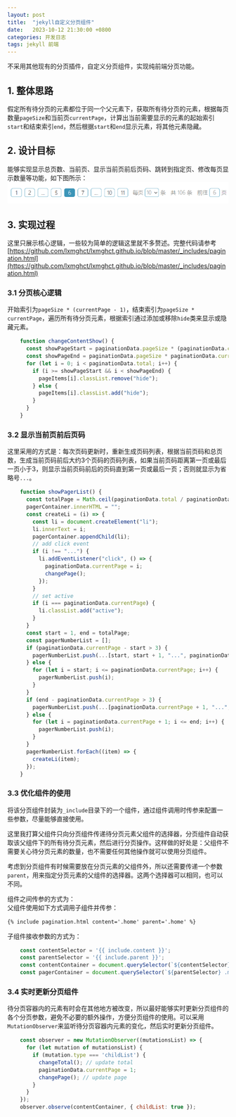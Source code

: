 ```yaml
---
layout: post
title:  "jekyll自定义分页组件"
date:   2023-10-12 21:30:00 +0800
categories: 开发日志
tags: jekyll 前端
---
```


不采用其他现有的分页插件，自定义分页组件，实现纯前端分页功能。
## 1. 整体思路
假定所有待分页的元素都位于同一个父元素下，获取所有待分页的元素，根据每页数量`pageSize`和当前页`currentPage`，计算出当前需要显示的元素的起始索引`start`和结束索引`end`，然后根据`start`和`end`显示元素，将其他元素隐藏。

## 2. 设计目标
能够实现显示总页数、当前页、显示当前页前后页码、跳转到指定页、修改每页显示数量等功能，如下图所示：
![分页组件](/post_assets/images/2023/10/12-pagination-preview.png)

## 3. 实现过程
这里只展示核心逻辑，一些较为简单的逻辑这里就不多赘述。完整代码请参考[https://github.com/lxmghct/lxmghct.github.io/blob/master/_includes/pagination.html](https://github.com/lxmghct/lxmghct.github.io/blob/master/_includes/pagination.html)
### 3.1 分页核心逻辑
开始索引为`pageSize * (currentPage - 1)`，结束索引为`pageSize * currentPage`，遍历所有待分页元素，根据索引通过添加或移除`hide`类来显示或隐藏元素。
```javascript
    function changeContentShow() {
      const showPageStart = paginationData.pageSize * (paginationData.currentPage - 1);
      const showPageEnd = paginationData.pageSize * paginationData.currentPage;
      for (let i = 0; i < paginationData.total; i++) {
        if (i >= showPageStart && i < showPageEnd) {
          pageItems[i].classList.remove("hide");
        } else {
          pageItems[i].classList.add("hide");
        }
      }
    }
```

### 3.2 显示当前页前后页码
这里采用的方式是：每次页码更新时，重新生成页码列表，根据当前页码和总页数，生成当前页码前后大约3个页码的页码列表，如果当前页码距离第一页或最后一页小于3，则显示当前页码前后的页码直到第一页或最后一页；否则就显示为省略号`...`。
```javascript
    function showPagerList() {
      const totalPage = Math.ceil(paginationData.total / paginationData.pageSize);
      pagerContainer.innerHTML = "";
      const createLi = (i) => {
        const li = document.createElement("li");
        li.innerText = i;
        pagerContainer.appendChild(li);
        // add click event
        if (i !== "...") {
          li.addEventListener("click", () => {
            paginationData.currentPage = i;
            changePage();
          });
        }
        // set active
        if (i === paginationData.currentPage) {
          li.classList.add("active");
        }
      }
      const start = 1, end = totalPage;
      const pagerNumberList = [];
      if (paginationData.currentPage - start > 3) {
        pagerNumberList.push(...[start, start + 1, "...", paginationData.currentPage - 1, paginationData.currentPage]);
      } else {
        for (let i = start; i <= paginationData.currentPage; i++) {
          pagerNumberList.push(i);
        }
      }
      if (end - paginationData.currentPage > 3) {
        pagerNumberList.push(...[paginationData.currentPage + 1, "...", end - 1, end]);
      } else {
        for (let i = paginationData.currentPage + 1; i <= end; i++) {
          pagerNumberList.push(i);
        }
      }
      pagerNumberList.forEach((item) => {
        createLi(item);
      });
    }
```

### 3.3 优化组件的使用
将该分页组件封装为`_include`目录下的一个组件，通过组件调用时传参来配置一些参数，尽量能够直接使用。

这里我打算父组件只向分页组件传递待分页元素父组件的选择器，分页组件自动获取该父组件下的所有待分页元素，然后进行分页操作。这样做的好处是：父组件不需要关心待分页元素的数量，也不需要任何其他操作就可以使用分页组件。

考虑到分页组件有时候需要放在分页元素的父组件外，所以还需要传递一个参数`parent`，用来指定分页元素的父组件的选择器。这两个选择器可以相同，也可以不同。

组件之间传参的方式为：<br>
父组件使用如下方式调用子组件并传参：
```html
{% include pagination.html content='.home' parent='.home' %}
```
子组件接收参数的方式为：
```javascript
    const contentSelector = '{{ include.content }}';
    const parentSelector = '{{ include.parent }}';
    const contentContainer = document.querySelector(`${contentSelector}`);
    const pagerContainer = document.querySelector(`${parentSelector} .my-pager`);
```

### 3.4 实时更新分页组件
待分页容器内的元素有时会在其他地方被改变，所以最好能够实时更新分页组件的各个分页参数，避免不必要的额外操作，方便分页组件的使用。可以采用`MutationObserver`来监听待分页容器内元素的变化，然后实时更新分页组件。

```javascript
    const observer = new MutationObserver((mutationsList) => {
      for (let mutation of mutationsList) {
        if (mutation.type === 'childList') {
          changeTotal(); // update total
          paginationData.currentPage = 1;
          changePage(); // update page
        }
      }
    });
    observer.observe(contentContainer, { childList: true });
```
